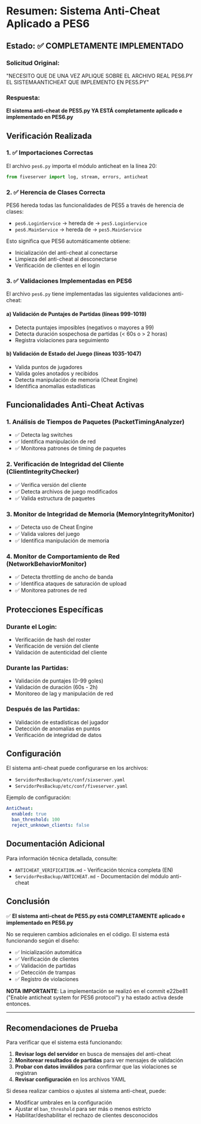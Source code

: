 # Resumen: Sistema Anti-Cheat Aplicado a PES6

## Estado: ✅ COMPLETAMENTE IMPLEMENTADO

### Solicitud Original:
"NECESITO QUE DE UNA VEZ APLIQUE SOBRE EL ARCHIVO REAL PES6.PY EL SISTEMAANTICHEAT QUE IMPLEMENTO EN PES5.PY"

### Respuesta:
**El sistema anti-cheat de PES5.py YA ESTÁ completamente aplicado e implementado en PES6.py**

## Verificación Realizada

### 1. ✅ Importaciones Correctas
El archivo `pes6.py` importa el módulo anticheat en la línea 20:
```python
from fiveserver import log, stream, errors, anticheat
```

### 2. ✅ Herencia de Clases Correcta
PES6 hereda todas las funcionalidades de PES5 a través de herencia de clases:
- `pes6.LoginService` → hereda de → `pes5.LoginService`
- `pes6.MainService` → hereda de → `pes5.MainService`

Esto significa que PES6 automáticamente obtiene:
- Inicialización del anti-cheat al conectarse
- Limpieza del anti-cheat al desconectarse
- Verificación de clientes en el login

### 3. ✅ Validaciones Implementadas en PES6
El archivo `pes6.py` tiene implementadas las siguientes validaciones anti-cheat:

#### a) Validación de Puntajes de Partidas (líneas 999-1019)
- Detecta puntajes imposibles (negativos o mayores a 99)
- Detecta duración sospechosa de partidas (< 60s o > 2 horas)
- Registra violaciones para seguimiento

#### b) Validación de Estado del Juego (líneas 1035-1047)
- Valida puntos de jugadores
- Valida goles anotados y recibidos
- Detecta manipulación de memoria (Cheat Engine)
- Identifica anomalías estadísticas

## Funcionalidades Anti-Cheat Activas

### 1. Análisis de Tiempos de Paquetes (PacketTimingAnalyzer)
- ✅ Detecta lag switches
- ✅ Identifica manipulación de red
- ✅ Monitorea patrones de timing de paquetes

### 2. Verificación de Integridad del Cliente (ClientIntegrityChecker)
- ✅ Verifica versión del cliente
- ✅ Detecta archivos de juego modificados
- ✅ Valida estructura de paquetes

### 3. Monitor de Integridad de Memoria (MemoryIntegrityMonitor)
- ✅ Detecta uso de Cheat Engine
- ✅ Valida valores del juego
- ✅ Identifica manipulación de memoria

### 4. Monitor de Comportamiento de Red (NetworkBehaviorMonitor)
- ✅ Detecta throttling de ancho de banda
- ✅ Identifica ataques de saturación de upload
- ✅ Monitorea patrones de red

## Protecciones Específicas

### Durante el Login:
- Verificación de hash del roster
- Verificación de versión del cliente
- Validación de autenticidad del cliente

### Durante las Partidas:
- Validación de puntajes (0-99 goles)
- Validación de duración (60s - 2h)
- Monitoreo de lag y manipulación de red

### Después de las Partidas:
- Validación de estadísticas del jugador
- Detección de anomalías en puntos
- Verificación de integridad de datos

## Configuración

El sistema anti-cheat puede configurarse en los archivos:
- `ServidorPesBackup/etc/conf/sixserver.yaml`
- `ServidorPesBackup/etc/conf/fiveserver.yaml`

Ejemplo de configuración:
```yaml
AntiCheat:
  enabled: true
  ban_threshold: 100
  reject_unknown_clients: false
```

## Documentación Adicional

Para información técnica detallada, consulte:
- `ANTICHEAT_VERIFICATION.md` - Verificación técnica completa (EN)
- `ServidorPesBackup/ANTICHEAT.md` - Documentación del módulo anti-cheat

## Conclusión

✅ **El sistema anti-cheat de PES5.py está COMPLETAMENTE aplicado e implementado en PES6.py**

No se requieren cambios adicionales en el código. El sistema está funcionando según el diseño:
- ✅ Inicialización automática
- ✅ Verificación de clientes
- ✅ Validación de partidas
- ✅ Detección de trampas
- ✅ Registro de violaciones

**NOTA IMPORTANTE**: La implementación se realizó en el commit e22be81 ("Enable anticheat system for PES6 protocol") y ha estado activa desde entonces.

---

## Recomendaciones de Prueba

Para verificar que el sistema está funcionando:

1. **Revisar logs del servidor** en busca de mensajes del anti-cheat
2. **Monitorear resultados de partidas** para ver mensajes de validación
3. **Probar con datos inválidos** para confirmar que las violaciones se registran
4. **Revisar configuración** en los archivos YAML

Si desea realizar cambios o ajustes al sistema anti-cheat, puede:
- Modificar umbrales en la configuración
- Ajustar el `ban_threshold` para ser más o menos estricto
- Habilitar/deshabilitar el rechazo de clientes desconocidos
